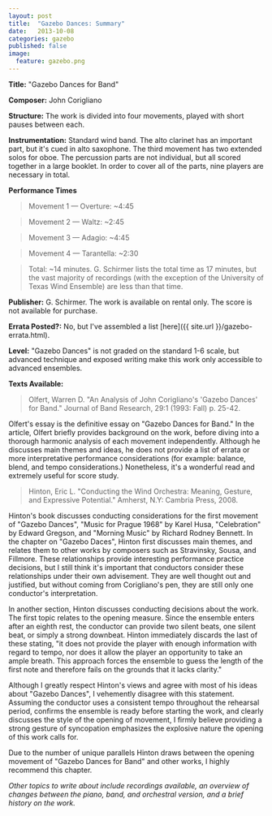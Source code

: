 ```yaml
---
layout: post
title:  "Gazebo Dances: Summary"
date:   2013-10-08
categories: gazebo
published: false
image:
  feature: gazebo.png
---
```


**Title:** "Gazebo Dances for Band"

**Composer:** John Corigliano

**Structure:** The work is divided into four movements, played with short pauses between each.

**Instrumentation:** Standard wind band. The alto clarinet has an important part, but it's cued in alto saxophone. The third movement has two extended solos for oboe. The percussion parts are not individual, but all scored together in a large booklet. In order to cover all of the parts, nine players are necessary in total.

**Performance Times** 
>Movement 1 &mdash; Overture: ~4:45 

>Movement 2 &mdash; Waltz: ~2:45

>Movement 3 &mdash; Adagio: ~4:45

>Movement 4 &mdash; Tarantella: ~2:30

>Total: ~14 minutes. G. Schirmer lists the total time as 17 minutes, but the vast majority of recordings (with the exception of the University of Texas Wind Ensemble) are less than that time.

**Publisher:** G. Schirmer. The work is available on rental only. The score is not available for purchase.

**Errata Posted?:** No, but I've assembled a list [here]({{ site.url }}/gazebo-errata.html).

**Level:** "Gazebo Dances" is not graded on the standard 1-6 scale, but advanced technique and exposed writing make this work only accessible to advanced ensembles.

**Texts Available:**

>Olfert, Warren D. "An Analysis of John Corigliano's 'Gazebo Dances' for Band." Journal of Band Research, 29:1 (1993: Fall) p. 25-42.

Olfert's essay is the definitive essay on "Gazebo Dances for Band." In the article, Olfert briefly provides background on the work, before diving into a thorough harmonic analysis of each movement independently. Although he discusses main themes and ideas, he does not provide a list of errata or more interpretative performance considerations (for example: balance, blend, and tempo considerations.) Nonetheless, it's a wonderful read and extremely useful for score study.

>Hinton, Eric L. "Conducting the Wind Orchestra: Meaning, Gesture, and Expressive Potential." Amherst, N.Y: Cambria Press, 2008.

Hinton's book discusses conducting considerations for the first movement of "Gazebo Dances", "Music for Prague 1968" by Karel Husa, "Celebration" by Edward Gregson, and "Morning Music" by Richard Rodney Bennett. In the chapter on "Gazebo Daces", Hinton first discusses main themes, and relates them to other works by composers such as Stravinsky, Sousa, and Fillmore. These relationships provide interesting performance practice decisions, but I still think it's important that conductors consider these relationships under their own advisement. They are well thought out and justified, but without coming from Corigliano's pen, they are still only one conductor's interpretation.

In another section, Hinton discusses conducting decisions about the work. The first topic relates to the opening measure. Since the ensemble enters after an eighth rest, the conductor can provide two silent beats, one silent beat, or simply a strong downbeat. Hinton immediately discards the last of these stating, "it does not provide the player with enough information with regard to tempo, nor does it allow the player an opportunity to take an ample breath. This approach forces the ensemble to guess the length of the first note and therefore fails on the grounds that it lacks clarity."

Although I greatly respect Hinton's views and agree with most of his ideas about "Gazebo Dances", I vehemently disagree with this statement. Assuming the conductor uses a consistent tempo throughout the rehearsal period, confirms the ensemble is ready before starting the work, and clearly discusses the style of the opening of movement, I firmly believe providing a strong gesture of syncopation emphasizes the explosive nature the opening of this work calls for.

Due to the number of unique parallels Hinton draws between the opening movement of "Gazebo Dances for Band" and other works, I highly recommend this chapter.

*Other topics to write about include recordings available, an overview of changes between the piano, band, and orchestral version, and a brief history on the work.*